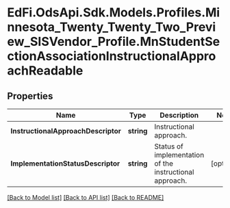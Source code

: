 # EdFi.OdsApi.Sdk.Models.Profiles.Minnesota_Twenty_Twenty_Two_Preview_SISVendor_Profile.MnStudentSectionAssociationInstructionalApproachReadable
## Properties

Name | Type | Description | Notes
------------ | ------------- | ------------- | -------------
**InstructionalApproachDescriptor** | **string** | Instructional approach. | 
**ImplementationStatusDescriptor** | **string** | Status of implementation of the instructional approach. | [optional] 

[[Back to Model list]](../README.md#documentation-for-models) [[Back to API list]](../README.md#documentation-for-api-endpoints) [[Back to README]](../README.md)

